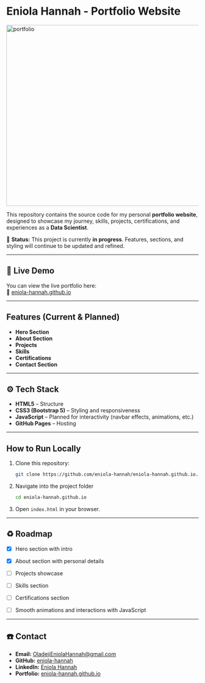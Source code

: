 # Eniola Hannah - Portfolio Website

<img width="959" height="473" alt="portfolio" src="https://github.com/user-attachments/assets/6a83af3e-1f37-469f-8a72-44603494d717" />

This repository contains the source code for my personal **portfolio website**, designed to showcase my journey, skills, projects, certifications, and experiences as a **Data Scientist**.  

🚧 **Status:** This project is currently **in progress**. Features, sections, and styling will continue to be updated and refined.

---

## 🔗 Live Demo
You can view the live portfolio here:  
🔀 [eniola-hannah.github.io](https://eniola-hannah.github.io)

---

## Features (Current & Planned)
- **Hero Section**
- **About Section**
- **Projects**
- **Skills**
- **Certifications**  
- **Contact Section** 

---

## ⚙️ Tech Stack
- **HTML5** – Structure  
- **CSS3 (Bootstrap 5)** – Styling and responsiveness  
- **JavaScript** – Planned for interactivity (navbar effects, animations, etc.)  
- **GitHub Pages** – Hosting  

---
## How to Run Locally
1. Clone this repository:
   ```bash
   git clone https://github.com/eniola-hannah/eniola-hannah.github.io.git
   ```
2. Navigate into the project folder
   ```bash
   cd eniola-hannah.github.io
   ```
3. Open `index.html` in your browser.


---

## ♻️ Roadmap

- [x] Hero section with intro  
- [x] About section with personal details  
- [ ] Projects showcase  
- [ ] Skills section  
- [ ] Certifications section  
- [ ] Smooth animations and interactions with JavaScript  


---
## ☎️ Contact  

- **Email:** [OladejiEniolaHannah@gmail.com](mailto:OladejiEniolaHannah@gmail.com)  
- **GitHub:** [eniola-hannah](https://github.com/eniola-hannah)  
- **LinkedIn:** [Eniola Hannah](https://www.linkedin.com/in/eniola-hannah/)
- **Portfolio:** [eniola-hannah.github.io](https://eniola-hannah.github.io)  

